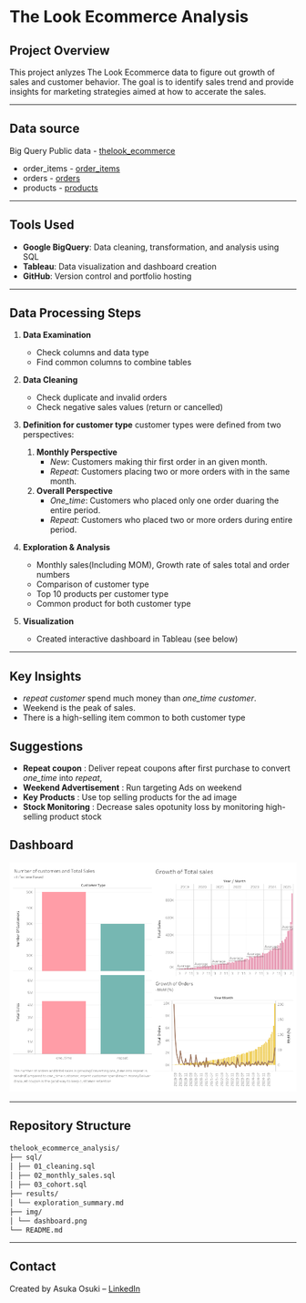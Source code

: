 # The Look Ecommerce Analysis

## Project Overview
This project anlyzes The Look Ecommerce data to figure out growth of sales and customer behavior. 
The goal is to identify sales trend and provide insights for marketing strategies aimed at how to accerate the sales.

---

## Data source  
Big Query Public data - [thelook_ecommerce](bigquery-public-data.thelook_ecommerce)
- order_items - [order_items](bigquery-public-data.thelook_ecommerce.order_items)
- orders - [orders](bigquery-public-data.thelook_ecommerce.orders)
- products - [products](bigquery-public-data.thelook_ecommerce.products)

---

##  Tools Used
- **Google BigQuery**: Data cleaning, transformation, and analysis using SQL
- **Tableau**: Data visualization and dashboard creation
- **GitHub**: Version control and portfolio hosting

---

##  Data Processing Steps
1. **Data Examination**  
   - Check columns and data type  
   - Find common columns to combine tables

2. **Data Cleaning**  
   - Check duplicate and invalid orders
   - Check negative sales values (return or cancelled)

3. **Definition for customer type**
customer types were defined from two perspectives:
   1) **Monthly Perspective**
      - *New*: Customers making thir first order in an given month.
      - *Repeat*: Customers placing two or more orders with in the same month.
   2) **Overall Perspective**
      - *One_time*: Customers who placed only one order duaring the entire period.
      - *Repeat*: Customers who placed two or more orders during entire period.

3. **Exploration & Analysis**  
   - Monthly sales(Including MOM), Growth rate of sales total and order numbers
   - Comparison of customer type  
   - Top 10 products per customer type
   - Common product for both customer type

4. **Visualization**  
   - Created interactive dashboard in Tableau (see below)

---

##  Key Insights
- *repeat customer* spend much money than *one_time customer*.
- Weekend is the peak of sales.
- There is a high-selling item common to both customer type
  
## Suggestions
- **Repeat coupon** : Deliver repeat coupons after first purchase to convert *one_time* into *repeat*,
- **Weekend Advertisement** : Run targeting Ads on weekend
- **Key Products** : Use top selling products for the ad image
- **Stock Monitoring** : Decrease sales opotunity loss by monitoring high-selling product stock

##  Dashboard
![thelook_ecommerce Dashboard](img/dashboard.png)

--- 

##  Repository Structure
```
thelook_ecommerce_analysis/
├── sql/
│ ├── 01_cleaning.sql
│ ├── 02_monthly_sales.sql
│ ├── 03_cohort.sql
├── results/
│ └── exploration_summary.md
├── img/
│ └── dashboard.png
└── README.md
```
---

##  Contact
Created by Asuka Osuki – [LinkedIn](www.linkedin.com/in/asuka-osuki-24958b32b) 
